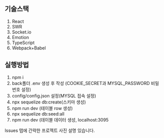 ## 기술스택
1. React
2. SWR
3. Socket.io
4. Emotion
5. TypeScript
6. Webpack+Babel

## 실행방법

1. npm i
2. back폴더 .env 생성 후 작성 (COOKIE_SECRET과 MYSQL_PASSWORD 비밀번호 설정)
3. config/config.json 설정(MYSQL 접속 설정)
4. npx sequelize db:create(스키마 생성)
5. npm run dev (테이블 row 생성)
6. npx sequelize db:seed:all
7. npm run dev (데이블 데이터 생성, localhost:3095

Issues 탭에 간략한 프로젝트 사진 설명 있습니다.
